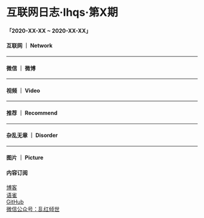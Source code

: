 # 互联网日志·lhqs·第X期


#### 「2020-XX-XX ~ 2020-XX-XX」


#### 互联网 ｜ Network

> 

> 

> 

> 

> 

> 

> 

> 



----

#### 微信 ｜ 微博

>  

>  

>  

>  

>  

>  

>  

>  





----


#### 视频 ｜ Video


> 

> 

> 

> 

> 

> 

> 



----


#### 推荐 ｜ Recommend

> 

> 

> 

> 

> 

> 



----

#### 杂乱无章 ｜ Disorder


> 

> 

> 

> 

> 

> 

> 

> 








----

#### 图片 ｜ Picture

<!-- ![图片集](http://qiniu.blog.lhqs.ink/log/2020-02-log3/01.jpg) -->




#### 内容订阅

[博客](http://blog.lhqs.ink)<br />
[语雀](https://www.yuque.com/lhqs/notes)<br />
[GitHub](https://github.com/lhqs/network-footpoint)<br />
[微信公众号：乱红倾世](https://weixin.sogou.com/weixin?type=1&ie=utf8&query=乱红倾世)<br />